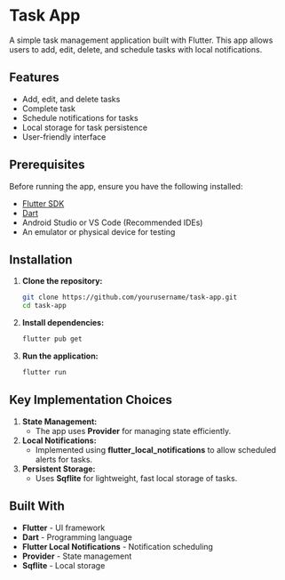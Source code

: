 # Task App

A simple task management application built with Flutter. This app allows users to add, edit, delete, and schedule tasks with local notifications.

## Features

- Add, edit, and delete tasks
- Complete task
- Schedule notifications for tasks
- Local storage for task persistence
- User-friendly interface

## Prerequisites

Before running the app, ensure you have the following installed:

- [Flutter SDK](https://flutter.dev/docs/get-started/install)
- [Dart](https://dart.dev/get-dart)
- Android Studio or VS Code (Recommended IDEs)
- An emulator or physical device for testing

## Installation

1. **Clone the repository:**

   ```sh
   git clone https://github.com/yourusername/task-app.git
   cd task-app
   ```

2. **Install dependencies:**

   ```sh
   flutter pub get
   ```

3. **Run the application:**

   ```sh
   flutter run
   ```

## Key Implementation Choices

1. **State Management:**
   - The app uses **Provider** for managing state efficiently.
2. **Local Notifications:**
   - Implemented using **flutter_local_notifications** to allow scheduled alerts for tasks.
3. **Persistent Storage:**
   - Uses **Sqflite** for lightweight, fast local storage of tasks.

## Built With

- **Flutter** - UI framework
- **Dart** - Programming language
- **Flutter Local Notifications** - Notification scheduling
- **Provider** - State management
- **Sqflite** - Local storage

